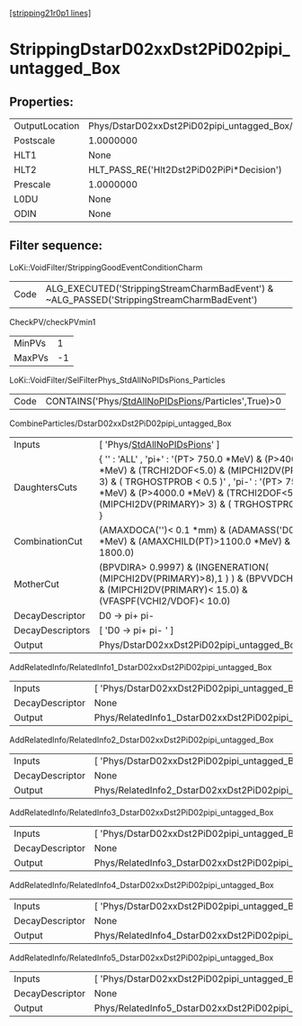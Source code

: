 [[stripping21r0p1 lines]](./stripping21r0p1-index)

# StrippingDstarD02xxDst2PiD02pipi_untagged_Box

## Properties:

|                |                                                     |
|----------------|-----------------------------------------------------|
| OutputLocation | Phys/DstarD02xxDst2PiD02pipi_untagged_Box/Particles |
| Postscale      | 1.0000000                                           |
| HLT1           | None                                                |
| HLT2           | HLT_PASS_RE('Hlt2Dst2PiD02PiPi\*Decision')          |
| Prescale       | 1.0000000                                           |
| L0DU           | None                                                |
| ODIN           | None                                                |

## Filter sequence:

LoKi::VoidFilter/StrippingGoodEventConditionCharm

|      |                                                                                            |
|------|--------------------------------------------------------------------------------------------|
| Code | ALG_EXECUTED('StrippingStreamCharmBadEvent') & ~ALG_PASSED('StrippingStreamCharmBadEvent') |

CheckPV/checkPVmin1

|        |     |
|--------|-----|
| MinPVs | 1   |
| MaxPVs | -1  |

LoKi::VoidFilter/SelFilterPhys_StdAllNoPIDsPions_Particles

|      |                                                                                                             |
|------|-------------------------------------------------------------------------------------------------------------|
| Code | CONTAINS('Phys/[StdAllNoPIDsPions](./stripping21r0p1-commonparticles-stdallnopidspions)/Particles',True)\>0 |

CombineParticles/DstarD02xxDst2PiD02pipi_untagged_Box

|                  |                                                                                                                                                                                                                                                                    |
|------------------|--------------------------------------------------------------------------------------------------------------------------------------------------------------------------------------------------------------------------------------------------------------------|
| Inputs           | [ 'Phys/[StdAllNoPIDsPions](./stripping21r0p1-commonparticles-stdallnopidspions)' ]                                                                                                                                                                              |
| DaughtersCuts    | { '' : 'ALL' , 'pi+' : '(PT\> 750.0 \*MeV) & (P\>4000.0 \*MeV) & (TRCHI2DOF\<5.0) & (MIPCHI2DV(PRIMARY)\> 3) & ( TRGHOSTPROB \< 0.5 )' , 'pi-' : '(PT\> 750.0 \*MeV) & (P\>4000.0 \*MeV) & (TRCHI2DOF\<5.0) & (MIPCHI2DV(PRIMARY)\> 3) & ( TRGHOSTPROB \< 0.5 )' } |
| CombinationCut   | (AMAXDOCA('')\< 0.1 \*mm) & (ADAMASS('D0')\< 70.0 \*MeV) & (AMAXCHILD(PT)\>1100.0 \*MeV) & (APT\> 1800.0)                                                                                                                                                          |
| MotherCut        | (BPVDIRA\> 0.9997) & (INGENERATION( (MIPCHI2DV(PRIMARY)\>8),1 ) ) & (BPVVDCHI2\> 20.0) & (MIPCHI2DV(PRIMARY)\< 15.0) & (VFASPF(VCHI2/VDOF)\< 10.0)                                                                                                                 |
| DecayDescriptor  | D0 -\> pi+ pi-                                                                                                                                                                                                                                                     |
| DecayDescriptors | [ 'D0 -\> pi+ pi- ' ]                                                                                                                                                                                                                                            |
| Output           | Phys/DstarD02xxDst2PiD02pipi_untagged_Box/Particles                                                                                                                                                                                                                |

AddRelatedInfo/RelatedInfo1_DstarD02xxDst2PiD02pipi_untagged_Box

|                 |                                                                  |
|-----------------|------------------------------------------------------------------|
| Inputs          | [ 'Phys/DstarD02xxDst2PiD02pipi_untagged_Box' ]                |
| DecayDescriptor | None                                                             |
| Output          | Phys/RelatedInfo1_DstarD02xxDst2PiD02pipi_untagged_Box/Particles |

AddRelatedInfo/RelatedInfo2_DstarD02xxDst2PiD02pipi_untagged_Box

|                 |                                                                  |
|-----------------|------------------------------------------------------------------|
| Inputs          | [ 'Phys/DstarD02xxDst2PiD02pipi_untagged_Box' ]                |
| DecayDescriptor | None                                                             |
| Output          | Phys/RelatedInfo2_DstarD02xxDst2PiD02pipi_untagged_Box/Particles |

AddRelatedInfo/RelatedInfo3_DstarD02xxDst2PiD02pipi_untagged_Box

|                 |                                                                  |
|-----------------|------------------------------------------------------------------|
| Inputs          | [ 'Phys/DstarD02xxDst2PiD02pipi_untagged_Box' ]                |
| DecayDescriptor | None                                                             |
| Output          | Phys/RelatedInfo3_DstarD02xxDst2PiD02pipi_untagged_Box/Particles |

AddRelatedInfo/RelatedInfo4_DstarD02xxDst2PiD02pipi_untagged_Box

|                 |                                                                  |
|-----------------|------------------------------------------------------------------|
| Inputs          | [ 'Phys/DstarD02xxDst2PiD02pipi_untagged_Box' ]                |
| DecayDescriptor | None                                                             |
| Output          | Phys/RelatedInfo4_DstarD02xxDst2PiD02pipi_untagged_Box/Particles |

AddRelatedInfo/RelatedInfo5_DstarD02xxDst2PiD02pipi_untagged_Box

|                 |                                                                  |
|-----------------|------------------------------------------------------------------|
| Inputs          | [ 'Phys/DstarD02xxDst2PiD02pipi_untagged_Box' ]                |
| DecayDescriptor | None                                                             |
| Output          | Phys/RelatedInfo5_DstarD02xxDst2PiD02pipi_untagged_Box/Particles |
